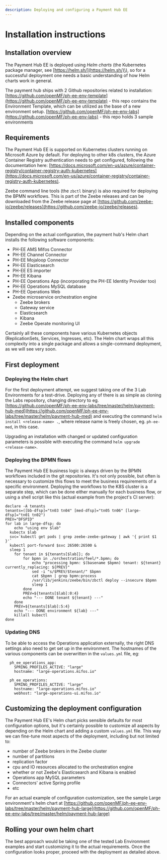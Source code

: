 ```yaml
---
description: Deploying and configuring a Payment Hub EE
---
```


# Installation instructions

## Installation overview

The Payment Hub EE is deployed using _Helm charts_ \(the Kubernetes package manager, see [https://helm.sh/](https://helm.sh/)\), so for a successful deployment one needs a basic understanding of how Helm charts work in general.

The payment hub ships with 2 Github repositories related to installation: [https://github.com/openMF/ph-ee-env-template](https://github.com/openMF/ph-ee-env-template) - this repo contains the Environment Template, which can be utilized as the base of a new environment setup. [https://github.com/openMF/ph-ee-env-labs](https://github.com/openMF/ph-ee-env-labs) - this repo holds 3 sample environments

## Requirements

The Payment Hub EE is supported on Kubernetes clusters running on Microsoft Azure by default. For deploying to other k8s clusters, the Azure Container Registry authentication needs to get configured, following the documentation here: [https://docs.microsoft.com/en-us/azure/container-registry/container-registry-auth-kubernetes](https://docs.microsoft.com/en-us/azure/container-registry/container-registry-auth-kubernetes).

Zeebe command line tools \(the `zbctl` binary\) is also required for deploying the BPMN workflows. This is part of the Zeebe releases and can be downloaded from the Zeebe release page at [https://github.com/zeebe-io/zeebe/releases](https://github.com/zeebe-io/zeebe/releases).

## Installed components

Depending on the actual configuration, the payment hub's Helm chart installs the following software components:

* PH-EE AMS Mifos Connector
* PH-EE Channel Connector
* PH-EE Mojaloop Connector
* PH-EE Elasticsearch 
* PH-EE ES importer
* PH-EE Kibana
* PH-EE Operations App \(incorporating the PH-EE Identity Provider too\)
* PH-EE Operations MySQL database
* PH-EE Operations Web
* Zeebe microservice orchestration engine
  * Zeebe brokers
  * Gateway service
  * Elasticsearch 
  * Kibana
  * Zeebe Operate monitoring UI

Certainly all these components have various Kubernetes objects \(ReplicationSets, Services, Ingresses, etc\). The Helm chart wraps all this complexity into a single package and allows a single-command deployment, as we will see very soon.

## First deployment

### Deploying the Helm chart

For the first deployment attempt, we suggest taking one of the 3 Lab Environments for a test-drive. Deploying any of there is as simple as cloning the Labs repository, changing directory to eg. [https://github.com/openMF/ph-ee-env-labs/tree/master/helm/payment-hub-med](https://github.com/openMF/ph-ee-env-labs/tree/master/helm/payment-hub-med) and executing the command `helm install <release-name> .`, where release name is freely chosen, eg. `ph-ee-med`, in this case.

Upgrading an installation with changed or updated configuration parameters is possible with executing the command `helm upgrade <release-name>`.

### Deploying the BPMN flows

The Payment Hub EE business logic is always driven by the BPMN workflows included in the git repositories. It's not only possible, but often is necessary to customize this flows to meet the business requirements of a specific environment. Deploying the workflows to the K8S cluster is a separate step, which can be done either manually for each business flow, or using a shell script like this \(actual example from the project's CI server\):

```text
declare -A tenants
tenants=([bb-dfsp]="tn03 tn04" [med-dfsp]="tn05 tn06" [large-dfsp]="tn01 tn02")
PREV="DFSPID"
for lab in large-dfsp; do 
    echo "using env $lab"
  kubectx $lab
  svc=`kubectl get pods | grep zeebe-zeebe-gateway | awk '{ print $1 }'`
  kubectl port-forward $svc 26500:26500 &
  sleep 1
    for tenant in ${tenants[$lab]}; do 
        for bpmn in ./orchestration/feel/*.bpmn; do
            echo "processing bpmn: $(basename $bpmn) tenant: ${tenant} currently_replacing: ${PREV}"
            sed -i "s/$PREV/$tenant/" $bpmn
            cat $bpmn | grep bpmn:process
            /var/lib/jenkins/zeebe/bin/zbctl deploy --insecure $bpmn
            sleep 1
        done
        PREV=${tenants[$lab]:0:4}
        echo "--- DONE tenant ${tenant} ---"
    done
    PREV=${tenants[$lab]:5:4}
    echo "--- DONE environment ${lab} ---"
    killall kubectl
done
```

### Updating DNS

To be able to access the Operations application externally, the right DNS settings also need to get set up in the environment. The hostnames of the various components can be overwritten in the `values.yml` file, eg:

```text
  ph_ee_operations_app:
    SPRING_PROFILES_ACTIVE: "large"
    hostname: "large-operations.mifos.io"

  ph_ee_operations:
    SPRING_PROFILES_ACTIVE: "large"
    hostname: "large-operations.mifos.io"
    webhost: "large-operations-ui.mifos.io"
```

## Customizing the deployment configuration

The Payment Hub EE's Helm chart picks sensible defaults for most configuration options, but it's certainly possible to customize all aspects by depending on the Helm chart and adding a custom `values.yml` file. This way we can fine-tune most aspects of the deployment, including but not limited to:

* number of Zeebe brokers in the Zeebe cluster
* number of partitions
* replication factor 
* cpu and IO resources allocated to the orchestration engine
* whether or not Zeebe's Elasticsearch and Kibana is enabled
* Operations app MySQL parameters
* Connectors' active Spring profile
* etc

For an actual example of configuration customization, see the sample Large environment's helm chart at [https://github.com/openMF/ph-ee-env-labs/tree/master/helm/payment-hub-large](https://github.com/openMF/ph-ee-env-labs/tree/master/helm/payment-hub-large)

## Rolling your own helm chart

The best approach would be taking one of the tested Lab Environment examples and start customizing it to the actual requirements. Once the configuration looks proper, proceed with the deployment as detailed above.

